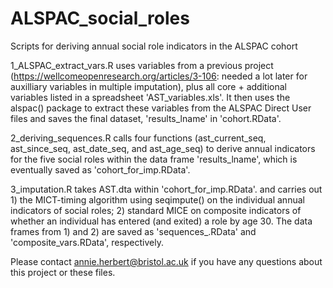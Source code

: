 # ALSPAC_social_roles
Scripts for deriving annual social role indicators in the ALSPAC cohort

1_ALSPAC_extract_vars.R uses variables from a previous project (https://wellcomeopenresearch.org/articles/3-106: needed a lot later for auxilliary variables in multiple imputation), plus all core + additional variables listed in a spreadsheet 'AST_variables.xls'. It then uses the alspac() package to extract these variables from the ALSPAC Direct User files and saves the final dataset, 'results_lname' in 'cohort.RData'.

2_deriving_sequences.R calls four functions (ast_current_seq, ast_since_seq, ast_date_seq, and ast_age_seq) to derive annual indicators for the five social roles within the data frame 'results_lname', which is eventually saved as 'cohort_for_imp.RData'.

3_imputation.R takes AST.dta within 'cohort_for_imp.RData'. and carries out 1) the MICT-timing algorithm using seqimpute() on the individual annual indicators of social roles; 2) standard MICE on composite indicators of whether an individual has entered (and exited) a role by age 30. The data frames from 1) and 2) are saved as 'sequences_.RData' and 'composite_vars.RData', respectively.

Please contact annie.herbert@bristol.ac.uk if you have any questions about this project or these files.
